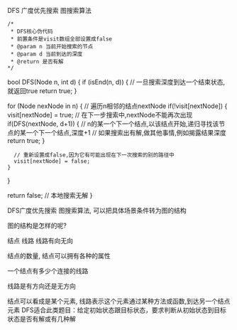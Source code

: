 DFS 广度优先搜索 图搜索算法

```
/*
 * DFS核心伪代码
 * 前置条件是visit数组全部设置成false
 * @param n 当前开始搜索的节点
 * @param d 当前到达的深度
 * @return 是否有解
*/
```

bool DFS(Node n, int d) {
  if (isEnd(n, d)) { // 一旦搜索深度到达一个结束状态,就返回true
    return true;
  }

  for (Node nexNode in n) { // 遍历n相邻的结点nextNode
    if(!visit[nextNode]) {
      visit[nextNode] = true; // 在下一步搜索中,nextNode不能再次出现
      if(DFS(nextNode, d+1)) { // n的某一个下一个结点,以该结点开始,递归寻找该节点的某一个下一个结点,深度+1
        // 如果搜索出有解,做其他事情,例如揭露结果深度
        return true;
      }

      // 重新设置成false,因为它有可能出现在下一次搜索的别的路径中
      visit[nextNode] = false;
    }
  }

  return false; // 本地搜索无解
}


 DFS广度优先搜索 图搜索算法, 可以把具体场景条件转为图的结构

 图的结构是怎样的呢?

 结点
 线路
 线路有向无向

 结点的数量, 结点可以拥有各种的属性

 一个结点有多少个连接的线路

 线路是有方向还是无方向

 结点可以看成是某个元素, 线路表示这个元素通过某种方法或函数,到达另一个结点元素
 DFS适合此类题目：给定初始状态跟目标状态，要求判断从初始状态到目标状态是否有解或有几种解

